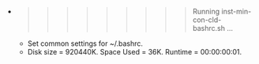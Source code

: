 * >>>>>>>>> Running inst-min-con-cld-bashrc.sh ...
  * Set common settings for ~/.bashrc.
  * Disk size = 920440K. Space Used = 36K. Runtime = 00:00:00:01.
